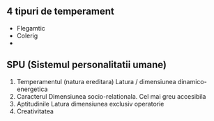 ## 4 tipuri de temperament
* Flegamtic
* Colerig
* 

## SPU (Sistemul personalitatii umane)
1) Temperamentul (natura ereditara)
	Latura / dimensiunea dinamico-energetica
2) Caracterul
	Dimensiunea socio-relationala. Cel mai greu accesibila
3) Aptitudinile
	Latura dimensiunea exclusiv operatorie
1) Creativitatea


